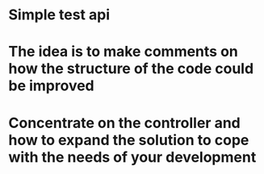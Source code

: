 # Simple test api

#  The idea is to make comments on how the structure of the code could be improved
#  Concentrate on the controller and how to expand the solution to cope with the needs of your development